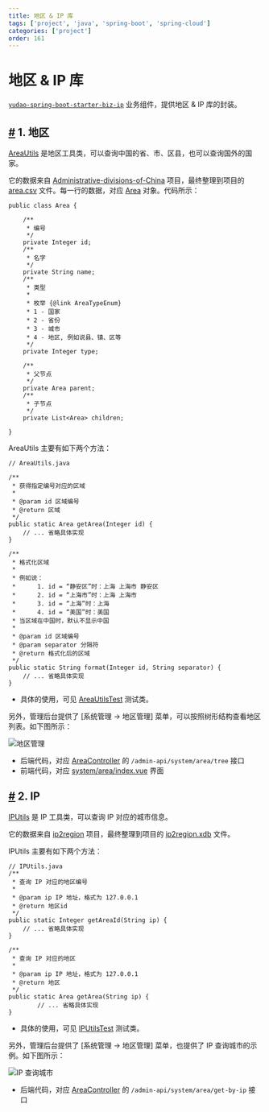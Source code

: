 ```yaml
---
title: 地区 & IP 库
tags: ['project', 'java', 'spring-boot', 'spring-cloud']
categories: ['project']
order: 161
---
```

# 地区 & IP 库

[`yudao-spring-boot-starter-biz-ip`](https://github.com/YunaiV/ruoyi-vue-pro/tree/master/yudao-framework/yudao-spring-boot-starter-biz-ip) 业务组件，提供地区 & IP 库的封装。

 ## [#](#_1-地区) 1. 地区

 [AreaUtils](https://github.com/YunaiV/ruoyi-vue-pro/blob/master/yudao-framework/yudao-spring-boot-starter-biz-ip/src/main/java/cn/iocoder/yudao/framework/ip/core/utils/AreaUtils.java) 是地区工具类，可以查询中国的省、市、区县，也可以查询国外的国家。

 它的数据来自 [Administrative-divisions-of-China](https://github.com/modood/Administrative-divisions-of-China) 项目，最终整理到项目的 [area.csv](https://github.com/YunaiV/ruoyi-vue-pro/blob/master/yudao-framework/yudao-spring-boot-starter-biz-ip/src/main/resources/area.csv) 文件。每一行的数据，对应 [Area](https://github.com/YunaiV/ruoyi-vue-pro/blob/master/yudao-framework/yudao-spring-boot-starter-biz-ip/src/main/java/cn/iocoder/yudao/framework/ip/core/Area.java) 对象。代码所示：


```
public class Area {

    /**
     * 编号
     */
    private Integer id;
    /**
     * 名字
     */
    private String name;
    /**
     * 类型
     *
     * 枚举 {@link AreaTypeEnum}
     * 1 - 国家
     * 2 - 省份
     * 3 - 城市
     * 4 - 地区, 例如说县、镇、区等
     */
    private Integer type;

    /**
     * 父节点
     */
    private Area parent;
    /**
     * 子节点
     */
    private List<Area> children;

}

```
AreaUtils 主要有如下两个方法：


```
// AreaUtils.java

/**
 * 获得指定编号对应的区域
 *
 * @param id 区域编号
 * @return 区域
 */
public static Area getArea(Integer id) {
    // ... 省略具体实现
}

/**
 * 格式化区域
 *
 * 例如说：
 *      1. id = “静安区”时：上海 上海市 静安区
 *      2. id = “上海市”时：上海 上海市
 *      3. id = “上海”时：上海
 *      4. id = “美国”时：美国
 * 当区域在中国时，默认不显示中国
 *
 * @param id 区域编号
 * @param separator 分隔符
 * @return 格式化后的区域
 */
public static String format(Integer id, String separator) {
    // ... 省略具体实现
}

```
* 具体的使用，可见 [AreaUtilsTest](https://github.com/YunaiV/ruoyi-vue-pro/blob/master/yudao-framework/yudao-spring-boot-starter-biz-ip/src/test/java/cn/iocoder/yudao/framework/ip/core/utils/AreaUtilsTest.java) 测试类。

 另外，管理后台提供了 [系统管理 -> 地区管理] 菜单，可以按照树形结构查看地区列表。如下图所示：

 ![地区管理](https://doc.iocoder.cn/img/%E5%9C%B0%E5%8C%BA%E4%B8%8EIP/%E5%9C%B0%E5%8C%BA%E7%AE%A1%E7%90%86.png)

 * 后端代码，对应 [AreaController](https://github.com/YunaiV/ruoyi-vue-pro/blob/master/yudao-module-system/yudao-module-system-biz/src/main/java/cn/iocoder/yudao/module/system/controller/admin/ip/AreaController.java#L29-L35) 的 `/admin-api/system/area/tree` 接口
* 前端代码，对应 [system/area/index.vue](https://github.com/yudaocode/yudao-ui-admin-vue2/blob/master/src/views/system/area/index.vue) 界面

 ## [#](#_2-ip) 2. IP

 [IPUtils](https://github.com/YunaiV/ruoyi-vue-pro/blob/master/yudao-framework/yudao-spring-boot-starter-biz-ip/src/main/java/cn/iocoder/yudao/framework/ip/core/utils/IPUtils.java) 是 IP 工具类，可以查询 IP 对应的城市信息。

 它的数据来自 [ip2region](https://gitee.com/lionsoul/ip2region) 项目，最终整理到项目的 [ip2region.xdb](https://github.com/YunaiV/ruoyi-vue-pro/blob/master/yudao-framework/yudao-spring-boot-starter-biz-ip/src/main/resources/ip2region.xdb) 文件。

 IPUtils 主要有如下两个方法：


```
// IPUtils.java
/**
 * 查询 IP 对应的地区编号
 *
 * @param ip IP 地址，格式为 127.0.0.1
 * @return 地区id
 */
public static Integer getAreaId(String ip) {
    // ... 省略具体实现
}

/**
 * 查询 IP 对应的地区
 *
 * @param ip IP 地址，格式为 127.0.0.1
 * @return 地区
 */
public static Area getArea(String ip) {
        // ... 省略具体实现
}

```
* 具体的使用，可见 [IPUtilsTest](https://github.com/YunaiV/ruoyi-vue-pro/blob/master/yudao-framework/yudao-spring-boot-starter-biz-ip/src/test/java/cn/iocoder/yudao/framework/ip/core/utils/IPUtilsTest.java) 测试类。

 另外，管理后台提供了 [系统管理 -> 地区管理] 菜单，也提供了 IP 查询城市的示例。如下图所示：

 ![IP 查询城市](https://doc.iocoder.cn/img/%E5%9C%B0%E5%8C%BA%E4%B8%8EIP/IP%E6%9F%A5%E8%AF%A2%E5%9F%8E%E5%B8%82.png)

 * 后端代码，对应 [AreaController](https://github.com/YunaiV/ruoyi-vue-pro/blob/master/yudao-module-system/yudao-module-system-biz/src/main/java/cn/iocoder/yudao/module/system/controller/admin/ip/AreaController.java#L37-L48) 的 `/admin-api/system/area/get-by-ip` 接口
